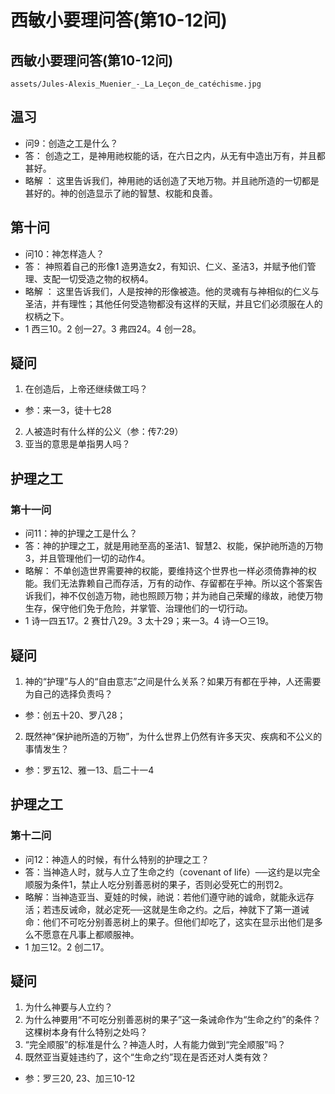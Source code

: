 # 西敏小要理问答(第10-12问)

## 西敏小要理问答(第10-12问)
`assets/Jules-Alexis_Muenier_-_La_Leçon_de_catéchisme.jpg`

## 温习
- 问9：创造之工是什么？
- 答： 创造之工，是神用祂权能的话，在六日之内，从无有中造出万有，并且都甚好。
- 略解 ： 这里告诉我们，神用祂的话创造了天地万物。并且祂所造的一切都是甚好的。神的创造显示了祂的智慧、权能和良善。

## 第十问
- 问10：神怎样造人？
- 答： 神照着自己的形像1 造男造女2，有知识、仁义、圣洁3，并赋予他们管理、支配一切受造之物的权柄4。
- 略解 ： 这里告诉我们，人是按神的形像被造。他的灵魂有与神相似的仁义与圣洁，并有理性；其他任何受造物都没有这样的天赋，并且它们必须服在人的权柄之下。
- 1 西三10。2 创一27。3 弗四24。4 创一28。

## 疑问
1. 在创造后，上帝还继续做工吗？
- 参：来一3，徒十七28
2. 人被造时有什么样的公义（参：传7:29）
3. 亚当的意思是单指男人吗？

## 护理之工
### 第十一问
- 问11：神的护理之工是什么？
- 答：神的护理之工，就是用祂至高的圣洁1、智慧2、权能，保护祂所造的万物3，并且管理他们一切的动作4。
- 略解： 不单创造世界需要神的权能，要维持这个世界也一样必须倚靠神的权能。我们无法靠赖自己而存活，万有的动作、存留都在乎神。所以这个答案告诉我们，神不仅创造万物，祂也照顾万物；并为祂自己荣耀的缘故，祂使万物生存，保守他们免于危险，并掌管、治理他们的一切行动。
- 1 诗一四五17。2 赛廿八29。3 太十29；来一3。4  诗一○三19。

## 疑问
1. 神的“护理”与人的“自由意志”之间是什么关系？如果万有都在乎神，人还需要为自己的选择负责吗？
- 参：创五十20、罗八28；
2. 既然神“保护祂所造的万物”，为什么世界上仍然有许多天灾、疾病和不公义的事情发生？
- 参：罗五12、雅一13、启二十一4


## 护理之工
### 第十二问
- 问12：神造人的时候，有什么特别的护理之工？
- 答：当神造人时，就与人立了生命之约（covenant of life）──这约是以完全顺服为条件1，禁止人吃分别善恶树的果子，否则必受死亡的刑罚2。
- 略解：当神造亚当、夏娃的时候，祂说：若他们遵守祂的诚命，就能永远存活；若违反诫命，就必定死──这就是生命之约。之后，神就下了第一道诫命：他们不可吃分别善恶树上的果子。但他们却吃了，这实在显示出他们是多么不愿意在凡事上都顺服神。
- 1 加三12。2 创二17。


## 疑问
1. 为什么神要与人立约？
2. 为什么神要用“不可吃分别善恶树的果子”这一条诫命作为“生命之约”的条件？这棵树本身有什么特别之处吗？
3. “完全顺服”的标准是什么？神造人时，人有能力做到“完全顺服”吗？
4. 既然亚当夏娃违约了，这个“生命之约”现在是否还对人类有效？
- 参：罗三20, 23、加三10-12
